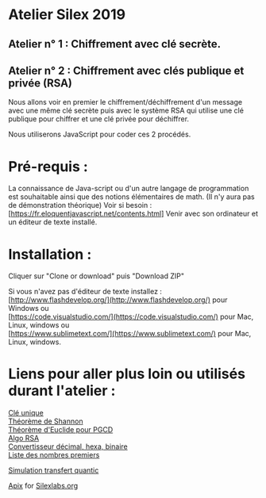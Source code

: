 # Atelier Silex  2019  
## Atelier n° 1 : Chiffrement avec clé secrète.
##  Atelier n° 2 : Chiffrement avec clés publique et privée (RSA)

Nous allons voir en premier le chiffrement/déchiffrement d'un message avec une même clé secrète puis avec le système RSA qui utilise une clé publique pour chiffrer et une clé privée pour déchiffrer.

Nous utiliserons JavaScript pour coder ces 2 procédés.

# Pré-requis :
 
La connaissance de Java-script ou d'un autre langage de programmation est souhaitable ainsi que des notions élémentaires de math. (Il n'y aura pas de démonstration théorique)
Voir si besoin : [https://fr.eloquentjavascript.net/contents.html]
Venir avec son ordinateur et un éditeur de texte installé.
	

# Installation : 
Cliquer sur "Clone or download" puis "Download ZIP" 

Si vous n'avez pas d'éditeur de texte installez :  
[http://www.flashdevelop.org/](http://www.flashdevelop.org/) pour Windows ou  
[https://code.visualstudio.com/](https://code.visualstudio.com/) pour Mac, Linux, windows ou  
[https://www.sublimetext.com/](https://www.sublimetext.com/) pour Mac, Linux, windows.
	
 
# Liens pour aller plus loin ou utilisés durant l'atelier : 

[Clé unique](https://www.lavachequicode.fr/cryptographie/cle-a-usage-unique)  
[Théorème de Shannon](http://www.acrypta.com/telechargements/fichecrypto_300.pdf])  
[Théorème d'Euclide pour PGCD](https://fr.wikipedia.org/wiki/Algorithme_d'Euclide)  
[Algo RSA](http://culturemath.ens.fr/maths/pdf/nombres/RSA.pdf)  
[Convertisseur décimal, hexa, binaire](http://sebastienguillon.com/test/javascript/convertisseur.html)  
[Liste des nombres premiers](http://compoasso.free.fr/primelistweb/page/prime/liste_online.php)
	
[Simulation transfert quantic](http://www.pixaline.net/intra/Atelier-2019/crypto/done/quantic/)

[Apix](http://www.pixaline.net/) for [Silexlabs.org](http://www.silexlabs.org/) 
